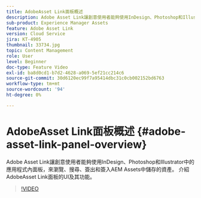```yaml
---
title: AdobeAsset Link面板概述
description: Adobe Asset Link讓創意使用者能夠使用InDesign、Photoshop和Illustrator中的應用程式內面板，來瀏覽、搜尋、簽出和簽入AEM Assets中儲存的資產。 介紹AdobeAsset Link面板的UI及其功能。
sub-product: Experience Manager Assets
feature: Adobe Asset Link
version: Cloud Service
jira: KT-4905
thumbnail: 33734.jpg
topic: Content Management
role: User
level: Beginner
doc-type: Feature Video
exl-id: ba8d0cd1-b7d2-4628-a069-5ef21cc214c6
source-git-commit: 30d6120ec99f7a95414dbc31c0cb002152bd6763
workflow-type: tm+mt
source-wordcount: '94'
ht-degree: 0%

---
```


# AdobeAsset Link面板概述 {#adobe-asset-link-panel-overview}

Adobe Asset Link讓創意使用者能夠使用InDesign、Photoshop和Illustrator中的應用程式內面板，來瀏覽、搜尋、簽出和簽入AEM Assets中儲存的資產。 介紹AdobeAsset Link面板的UI及其功能。

>[!VIDEO](https://video.tv.adobe.com/v/33734?quality=12&learn=on)
